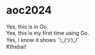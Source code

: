 # aoc2024
Yes, this is in Go.\
Yes, this is my first time using Go.\
Yes, I know it shows ¯\\\_(ツ)_/¯\
Kthxbai!